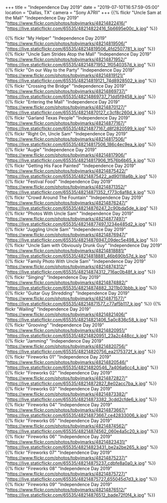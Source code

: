 +++
title = "Independence Day 2019"
date = "2019-07-10T16:57:59-05:00"
location = "Dallas, TX"
camera = "Sony A7RII"
+++
{{% flickr "Uncle Sam at the Mall"
           "Independence Day 2019"
           "https://www.flickr.com/photos/tobyjmarks/48214822416/"
           "https://live.staticflickr.com/65535/48214822416_5b6695e00c_k.jpg" %}}
<!--more-->

{{% flickr "My Helper"
           "Independence Day 2019"
           "https://www.flickr.com/photos/tobyjmarks/48214819506/"
           "https://live.staticflickr.com/65535/48214819506_4fd2507781_k.jpg" %}}
{{% flickr "Uncle Sam Strides Atop the Mall"
           "Independence Day 2019"
           "https://www.flickr.com/photos/tobyjmarks/48214871952/"
           "https://live.staticflickr.com/65535/48214871952_1f0540357d_k.jpg" %}}
{{% flickr "On our Way to the Party"
           "Independence Day 2019"
           "https://www.flickr.com/photos/tobyjmarks/48214819121/"
           "https://live.staticflickr.com/65535/48214819121_74d8928502_k.jpg" %}}
{{% flickr "Crossing the Bridge"
           "Independence Day 2019"
           "https://www.flickr.com/photos/tobyjmarks/48214869737/"
           "https://live.staticflickr.com/65535/48214869737_71dd5f9458_k.jpg" %}}
{{% flickr "Entering the Mall"
           "Independence Day 2019"
           "https://www.flickr.com/photos/tobyjmarks/48214870127/"
           "https://live.staticflickr.com/65535/48214870127_c3cf8c260d_k.jpg" %}}
{{% flickr "Garland Texas People"
           "Independence Day 2019"
           "https://www.flickr.com/photos/tobyjmarks/48214877167/"
           "https://live.staticflickr.com/65535/48214877167_d8f2820599_k.jpg" %}}
{{% flickr "Right On, Uncle Sam"
           "Independence Day 2019"
           "https://www.flickr.com/photos/tobyjmarks/48214817506/"
           "https://live.staticflickr.com/65535/48214817506_186c4ec9ea_k.jpg" %}}
{{% flickr "Augie"
           "Independence Day 2019"
           "https://www.flickr.com/photos/tobyjmarks/48214817906/"
           "https://live.staticflickr.com/65535/48214817906_1f576b6b65_k.jpg" %}}
{{% flickr "Getting His Face Painted"
           "Independence Day 2019"
           "https://www.flickr.com/photos/tobyjmarks/48214875422/"
           "https://live.staticflickr.com/65535/48214875422_ad90118a6b_k.jpg" %}}
{{% flickr "Festival Food"
           "Independence Day 2019"
           "https://www.flickr.com/photos/tobyjmarks/48214871352/"
           "https://live.staticflickr.com/65535/48214871352_f773c6af8d_k.jpg" %}}
{{% flickr "Crowd Around The Fountain"
           "Independence Day 2019"
           "https://www.flickr.com/photos/tobyjmarks/48214876247/"
           "https://live.staticflickr.com/65535/48214876247_2c90bda5de_k.jpg" %}}
{{% flickr "Photos With Uncle Sam"
           "Independence Day 2019"
           "https://www.flickr.com/photos/tobyjmarks/48214877497/"
           "https://live.staticflickr.com/65535/48214877497_1234e485d2_k.jpg" %}}
{{% flickr "Juggling Uncle Sam"
           "Independence Day 2019"
           "https://www.flickr.com/photos/tobyjmarks/48214876947/"
           "https://live.staticflickr.com/65535/48214876947_09dec5e498_k.jpg" %}}
{{% flickr "Uncle Sam with Obviously Drunk Guy"
           "Independence Day 2019"
           "https://www.flickr.com/photos/tobyjmarks/48214818881/"
           "https://live.staticflickr.com/65535/48214818881_46b690b57d_k.jpg" %}}
{{% flickr "Family Photo With Uncle Sam"
           "Independence Day 2019"
           "https://www.flickr.com/photos/tobyjmarks/48214874312/"
           "https://live.staticflickr.com/65535/48214874312_716ac0b48f_k.jpg" %}}
{{% flickr "Singing"
           "Independence Day 2019"
           "https://www.flickr.com/photos/tobyjmarks/48214874882/"
           "https://live.staticflickr.com/65535/48214874882_3211b03bbb_k.jpg" %}}
{{% flickr "Guitar Guy Shredding"
           "Independence Day 2019"
           "https://www.flickr.com/photos/tobyjmarks/48214871577/"
           "https://live.staticflickr.com/65535/48214871577_c77af5b117_k.jpg" %}}
{{% flickr "Wailing"
           "Independence Day 2019"
           "https://www.flickr.com/photos/tobyjmarks/48214821406/"
           "https://live.staticflickr.com/65535/48214821406_5a0c836c58_k.jpg" %}}
{{% flickr "Grooving"
           "Independence Day 2019"
           "https://www.flickr.com/photos/tobyjmarks/48214820951/"
           "https://live.staticflickr.com/65535/48214820951_23a2c448cc_k.jpg" %}}
{{% flickr "Jamming"
           "Independence Day 2019"
           "https://www.flickr.com/photos/tobyjmarks/48214820756/"
           "https://live.staticflickr.com/65535/48214820756_ea2175372f_k.jpg" %}}
{{% flickr "Fireworks 01"
           "Independence Day 2019"
           "https://www.flickr.com/photos/tobyjmarks/48214820546/"
           "https://live.staticflickr.com/65535/48214820546_7a406a6cc4_k.jpg" %}}
{{% flickr "Fireworks 02"
           "Independence Day 2019"
           "https://www.flickr.com/photos/tobyjmarks/48214872827/"
           "https://live.staticflickr.com/65535/48214872827_8e02acc7ba_k.jpg" %}}
{{% flickr "Fireworks 03"
           "Independence Day 2019"
           "https://www.flickr.com/photos/tobyjmarks/48214873382/"
           "https://live.staticflickr.com/65535/48214873382_3cdd2cfde6_k.jpg" %}}
{{% flickr "Fireworks 04"
           "Independence Day 2019"
           "https://www.flickr.com/photos/tobyjmarks/48214873667/"
           "https://live.staticflickr.com/65535/48214873667_ce42833006_k.jpg" %}}
{{% flickr "Fireworks 05"
           "Independence Day 2019"
           "https://www.flickr.com/photos/tobyjmarks/48214874562/"
           "https://live.staticflickr.com/65535/48214874562_060e4a5c20_k.jpg" %}}
{{% flickr "Fireworks 06"
           "Independence Day 2019"
           "https://www.flickr.com/photos/tobyjmarks/48214823431/"
           "https://live.staticflickr.com/65535/48214823431_be2a2be265_k.jpg" %}}
{{% flickr "Fireworks 07"
           "Independence Day 2019"
           "https://www.flickr.com/photos/tobyjmarks/48214875237/"
           "https://live.staticflickr.com/65535/48214875237_cdbfe8a0a0_k.jpg" %}}
{{% flickr "Fireworks 08"
           "Independence Day 2019"
           "https://www.flickr.com/photos/tobyjmarks/48214875727/"
           "https://live.staticflickr.com/65535/48214875727_655045d7d3_k.jpg" %}}
{{% flickr "Fireworks 09"
           "Independence Day 2019"
           "https://www.flickr.com/photos/tobyjmarks/48214876512/"
           "https://live.staticflickr.com/65535/48214876512_bade72f0f4_k.jpg" %}}
